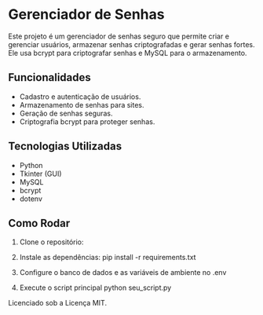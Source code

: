 # Gerenciador de Senhas

Este projeto é um gerenciador de senhas seguro que permite criar e gerenciar usuários, armazenar senhas criptografadas e gerar senhas fortes. Ele usa bcrypt para criptografar senhas e MySQL para o armazenamento.

## Funcionalidades

- Cadastro e autenticação de usuários.
- Armazenamento de senhas para sites.
- Geração de senhas seguras.
- Criptografia bcrypt para proteger senhas.

## Tecnologias Utilizadas

- Python
- Tkinter (GUI)
- MySQL
- bcrypt
- dotenv

## Como Rodar

1. Clone o repositório:

2. Instale as dependências:
pip install -r requirements.txt

3. Configure o banco de dados e as variáveis de ambiente no .env

4. Execute o script principal
python seu_script.py



Licenciado sob a Licença MIT.
